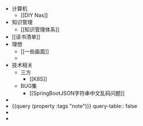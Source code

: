 - 计算机
	- [[DIY Nas]]
- 知识管理
	- [[知识管理体系]]
- [[读书清单]]
- 理想
	- [[一些画面]]
	-
- 技术相关
	- 三方
		- [[K8S]]
	- BUG集
		- [[SpringBootJSON字符串中文乱码问题]]
-
- {{query (property :tags "note")}}
  query-table:: false
-
-
